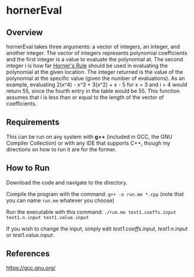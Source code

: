 # hornerEval

## Overview
hornerEval takes three arguments: a vector of integers, an integer, and another integer. The vector of integers represents polynomial coefficients and the first integer is a value to evaluate the polynomial at. The second integer i is how far [Horner's Rule](https://en.wikipedia.org/wiki/Horner's_method "Horner's Rule") should be used in evaluating the polynomial at the given location. The integer returned is the value of the polynomial at the specific value (given the number of evaluations). As an example, evaluating 2(x^4) - x^3 + 3(x^2) + x - 5 for x = 3 and i = 4 would return 55, since the fourth entry in the table would be 55. This function assumes that i is less than or equal to the length of the vector of coefficients.

## Requirements
This can be run on any system with **g++** (included in GCC, the GNU Compiler Collection) or with any IDE that supports C++, though my directions on how to run it are for the former.

## How to Run
Download the code and navigate to the directory.

Compile the program with the command: `g++ -o run.me *.cpp` (note that you can name `run.me` whatever you choose)

Run the executable with this command:
`./run.me test1.coeffs.input test1.n.input test1.value.input`

If you wish to change the input, simply edit *test1.coeffs.input*, *test1.n.input* or *test1.value.input*.

## References
https://gcc.gnu.org/